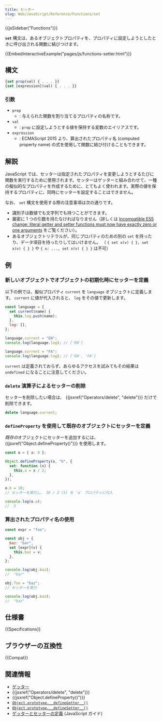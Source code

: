 ```yaml
---
title: セッター
slug: Web/JavaScript/Reference/Functions/set
---
```


{{jsSidebar("Functions")}}

**`set`** 構文は、あるオブジェクトプロパティを、プロパティに設定しようとしたときに呼び出される関数に結びつけます。

{{EmbedInteractiveExample("pages/js/functions-setter.html")}}

## 構文

```js
{set prop(val) { . . . }}
{set [expression](val) { . . . }}
```

### 引数

- `prop`
  - : 与えられた関数を割り当てるプロパティの名称です。
- `val`
  - : `prop` に設定しようとする値を保持する変数のエイリアスです。
- `expression`
  - : ECMAScript 2015 より、算出されたプロパティ名 (computed property name) の式を使用して関数に結び付けることもできます。

## 解説

JavaScript では、セッターは指定されたプロパティを変更しようとするたびに関数を実行するために使用されます。セッターはゲッターと組み合わせて、一種の擬似的なプロパティを作成するために、とてもよく使われます。実際の値を保持するプロパティに、同時にセッターを設定することはできません。

なお、 `set` 構文を使用する際の注意事項は次の通りです。

- 識別子は数値でも文字列でも持つことができます。
- 厳密に 1 つの引数を持たなければなりません（詳しくは [Incompatible ES5 change: literal getter and setter functions must now have exactly zero or one arguments](https://whereswalden.com/2010/08/22/incompatible-es5-change-literal-getter-and-setter-functions-must-now-have-exactly-zero-or-one-arguments/) をご覧ください）。
- あるオブジェクトリテラルが、同じプロパティのための別の `set` を持ったり、データ項目を持ったりしてはいけません。
  （ `{ set x(v) { }, set x(v) { } }` や `{ x: ..., set x(v) { } }` は不可）

## 例

### 新しいオブジェクトでオブジェクトの初期化時にセッターを定義

以下の例では、擬似プロパティ `current` を `language` オブジェクトに定義します。 `current` に値が代入されると、 `log` をその値で更新します。

```js
const language = {
  set current(name) {
    this.log.push(name);
  },
  log: [],
};

language.current = "EN";
console.log(language.log); // ['EN']

language.current = "FA";
console.log(language.log); // ['EN', 'FA']
```

`current` は定義されておらず、あらゆるアクセスを試みてもその結果は `undefined` になることに注意してください。

### `delete` 演算子によるセッターの削除

セッターを削除したい場合は、 {{jsxref("Operators/delete", "delete")}} だけで削除できます。

```js
delete language.current;
```

### `defineProperty` を使用して既存のオブジェクトにセッターを定義

*既存の*オブジェクトにセッターを追加するには、 {{jsxref("Object.defineProperty()")}} を使用します。

```js
const o = { a: 0 };

Object.defineProperty(o, "b", {
  set: function (x) {
    this.a = x / 2;
  },
});

o.b = 10;
// セッターを実行し、 10 / 2 (5) を 'a' プロパティに代入

console.log(o.a);
//  5
```

### 算出されたプロパティ名の使用

```js
const expr = "foo";

const obj = {
  baz: "bar",
  set [expr](v) {
    this.baz = v;
  },
};

console.log(obj.baz);
//  "bar"

obj.foo = "baz";
// セッターを実行

console.log(obj.baz);
//  "baz"
```

## 仕様書

{{Specifications}}

## ブラウザーの互換性

{{Compat}}

## 関連情報

- [ゲッター](/ja/docs/Web/JavaScript/Reference/Functions/get)
- {{jsxref("Operators/delete", "delete")}}
- {{jsxref("Object.defineProperty()")}}
- [`Object.prototype.__defineGetter__()`](/ja/docs/Web/JavaScript/Reference/Global_Objects/Object/__defineGetter__)
- [`Object.prototype.__defineSetter__()`](/ja/docs/Web/JavaScript/Reference/Global_Objects/Object/__defineSetter__)
- [ゲッターとセッターの定義](/ja/docs/Web/JavaScript/Guide/Working_with_objects#ゲッターとセッターの定義) (JavaScript ガイド)
